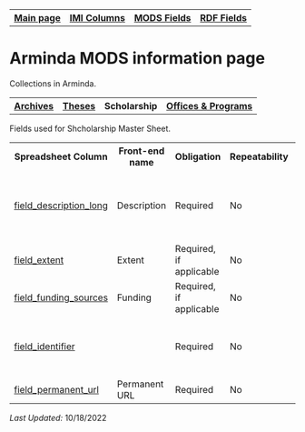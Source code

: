 <!DOCTYPE html>
<html>

<body>

<table style="width:100%">
  <tr>
    <th><a href="index.md">Main page</a></th>
	<th><a href="IMI.md">IMI Columns</a></th>
    <th><a href="MODS.md">MODS Fields</a></th>
    <th><a href="#">RDF Fields</a></th>
  </tr>
  </table>
 <h1>Arminda MODS information page</h1> 
  
<p>Collections in Arminda.</p>
<table>
   <tr>
		<th><a href="Archives.md">Archives</a></th>
		<th><a href="Theses.md">Theses</a></th>
		<th>Scholarship</th>
		<th><a href="Offices&Programs.md">Offices & Programs</a></th>
  </tr>
</table>
<p>Fields used for Shcholarship Master Sheet.</p>
<table>
	  <tr>
		<th>Spreadsheet Column</th>
		<th>Front-end name</th>
		<th>Obligation</th>
		<th>Repeatability</th>
		<th>Public Field</th>
		<th>Additional Note</th>
	</tr>
	<tr>
		<td><a href="field_description_long.md">field_description_long</a></td>
		<td>Description</td>
		<td>Required</td>
		<td>No</td>
		<td>Yes</td>
		<td>For paragraphs, use 2 line breaks in the cell (ctrl + "Enter")</td>
	</tr>
	<tr>
		<td><a href="field_extent.md">field_extent</a></td>
		<td>Extent</td>
		<td>Required, if applicable</td>
		<td>No</td>
		<td>Yes</td>
		<td></td>
	</tr>
	<tr>
		<td><a href="field_extent.md">field_funding_sources</a></td>
		<td>Funding</td>
		<td>Required, if applicable</td>
		<td>No</td>
		<td>Yes</td>
		<td></td>
	</tr>
	<tr>
		<td><a href="field_identifier.md">field_identifier</a></td>
		<td></td>
		<td>Required</td>
		<td>No</td>
		<td>No</td>
		<td>See collection guidelines for creation protocols</td>
	</tr>
	<tr>
		<td><a href="field_permanent_url.md">field_permanent_url</a></td>
		<td>Permanent URL</td>
		<td>Required</td>
		<td>No</td>
		<td>Yes</td>
		<td></td>
	</tr>
</table>
<p><i>Last Updated: </i>10/18/2022</p>
</dl>
</body>
</html>
